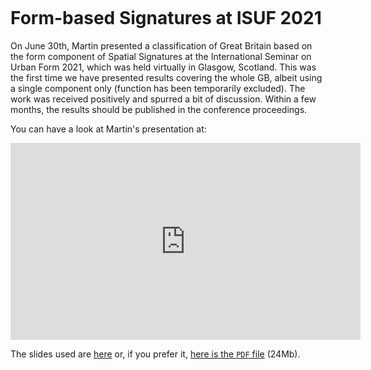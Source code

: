 ```{post} July 5th, 2021
```

# Form-based Signatures at ISUF 2021

On June 30th, Martin presented a classification of Great Britain based on the form
component of Spatial Signatures at the International Seminar on Urban Form 2021, which
was held virtually in Glasgow, Scotland. This was the first time we have presented results covering the
whole GB, albeit using a single component only (function has been temporarily excluded). The work was received positively and spurred
a bit of discussion. Within a few months, the results should be published in the conference proceedings.

You can have a look at Martin's presentation at:

<iframe width="560" height="315" src="https://www.youtube.com/embed/5fq1bJX9NcE" title="YouTube video player" frameborder="0" allow="accelerometer; autoplay; clipboard-write; encrypted-media; gyroscope; picture-in-picture" allowfullscreen></iframe>

The slides used are [here](https://urbangrammarai.github.io/talks/202106_isuf) or, if you prefer it, [here is the `PDF` file](https://urbangrammarai.github.io/talks/202106_isuf/index.pdf) (24Mb).
